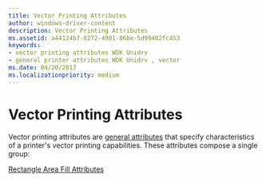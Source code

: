 ```yaml
---
title: Vector Printing Attributes
author: windows-driver-content
description: Vector Printing Attributes
ms.assetid: a44124b7-8272-4901-86be-5d99402fc453
keywords:
- vector printing attributes WDK Unidrv
- general printer attributes WDK Unidrv , vector
ms.date: 04/20/2017
ms.localizationpriority: medium
---
```


# Vector Printing Attributes





Vector printing attributes are [general attributes](general-attributes.md) that specify characteristics of a printer's vector printing capabilities. These attributes compose a single group:

[Rectangle Area Fill Attributes](rectangle-area-fill-attributes.md)

 

 





